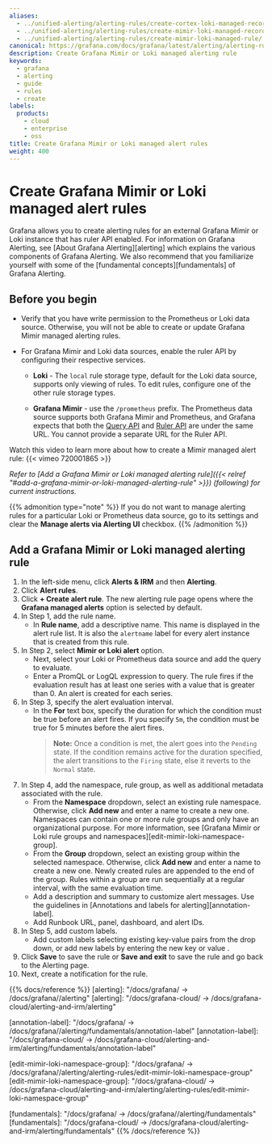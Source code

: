 ```yaml
---
aliases:
  - ../unified-alerting/alerting-rules/create-cortex-loki-managed-recording-rule/
  - ../unified-alerting/alerting-rules/create-mimir-loki-managed-recording-rule/
  - ../unified-alerting/alerting-rules/create-mimir-loki-managed-rule/
canonical: https://grafana.com/docs/grafana/latest/alerting/alerting-rules/create-mimir-loki-managed-rule/
description: Create Grafana Mimir or Loki managed alerting rule
keywords:
  - grafana
  - alerting
  - guide
  - rules
  - create
labels:
  products:
    - cloud
    - enterprise
    - oss
title: Create Grafana Mimir or Loki managed alert rules
weight: 400
---
```


# Create Grafana Mimir or Loki managed alert rules

Grafana allows you to create alerting rules for an external Grafana Mimir or Loki instance that has ruler API enabled. For information on Grafana Alerting, see [About Grafana Alerting][alerting] which explains the various components of Grafana Alerting. We also recommend that you familiarize yourself with some of the [fundamental concepts][fundamentals] of Grafana Alerting.

## Before you begin

- Verify that you have write permission to the Prometheus or Loki data source. Otherwise, you will not be able to create or update Grafana Mimir managed alerting rules.

- For Grafana Mimir and Loki data sources, enable the ruler API by configuring their respective services.

  - **Loki** - The `local` rule storage type, default for the Loki data source, supports only viewing of rules. To edit rules, configure one of the other rule storage types.

  - **Grafana Mimir** - use the `/prometheus` prefix. The Prometheus data source supports both Grafana Mimir and Prometheus, and Grafana expects that both the [Query API](/docs/mimir/latest/operators-guide/reference-http-api/#querier--query-frontend) and [Ruler API](/docs/mimir/latest/operators-guide/reference-http-api/#ruler) are under the same URL. You cannot provide a separate URL for the Ruler API.

Watch this video to learn more about how to create a Mimir managed alert rule: {{< vimeo 720001865 >}}

_Refer to [Add a Grafana Mimir or Loki managed alerting rule]({{< relref "#add-a-grafana-mimir-or-loki-managed-alerting-rule" >}}) (following) for current instructions._

{{% admonition type="note" %}}
If you do not want to manage alerting rules for a particular Loki or Prometheus data source, go to its settings and clear the **Manage alerts via Alerting UI** checkbox.
{{% /admonition %}}

## Add a Grafana Mimir or Loki managed alerting rule

1. In the left-side menu, click **Alerts & IRM** and then **Alerting**.
1. Click **Alert rules**.
1. Click **+ Create alert rule**. The new alerting rule page opens where the **Grafana managed alerts** option is selected by default.
1. In Step 1, add the rule name.
   - In **Rule name**, add a descriptive name. This name is displayed in the alert rule list. It is also the `alertname` label for every alert instance that is created from this rule.
1. In Step 2, select **Mimir or Loki alert** option.
   - Next, select your Loki or Prometheus data source and add the query to evaluate.
   - Enter a PromQL or LogQL expression to query. The rule fires if the evaluation result has at least one series with a value that is greater than 0. An alert is created for each series.
1. In Step 3, specify the alert evaluation interval.
   - In the **For** text box, specify the duration for which the condition must be true before an alert fires. If you specify `5m`, the condition must be true for 5 minutes before the alert fires.
     > **Note:** Once a condition is met, the alert goes into the `Pending` state. If the condition remains active for the duration specified, the alert transitions to the `Firing` state, else it reverts to the `Normal` state.
1. In Step 4, add the namespace, rule group, as well as additional metadata associated with the rule.
   - From the **Namespace** dropdown, select an existing rule namespace. Otherwise, click **Add new** and enter a name to create a new one. Namespaces can contain one or more rule groups and only have an organizational purpose. For more information, see [Grafana Mimir or Loki rule groups and namespaces][edit-mimir-loki-namespace-group].
   - From the **Group** dropdown, select an existing group within the selected namespace. Otherwise, click **Add new** and enter a name to create a new one. Newly created rules are appended to the end of the group. Rules within a group are run sequentially at a regular interval, with the same evaluation time.
   - Add a description and summary to customize alert messages. Use the guidelines in [Annotations and labels for alerting][annotation-label].
   - Add Runbook URL, panel, dashboard, and alert IDs.
1. In Step 5, add custom labels.
   - Add custom labels selecting existing key-value pairs from the drop down, or add new labels by entering the new key or value .
1. Click **Save** to save the rule or **Save and exit** to save the rule and go back to the Alerting page.
1. Next, create a notification for the rule.

{{% docs/reference %}}
[alerting]: "/docs/grafana/ -> /docs/grafana/<GRAFANA VERSION>/alerting"
[alerting]: "/docs/grafana-cloud/ -> /docs/grafana-cloud/alerting-and-irm/alerting"

[annotation-label]: "/docs/grafana/ -> /docs/grafana/<GRAFANA VERSION>/alerting/fundamentals/annotation-label"
[annotation-label]: "/docs/grafana-cloud/ -> /docs/grafana-cloud/alerting-and-irm/alerting/fundamentals/annotation-label"

[edit-mimir-loki-namespace-group]: "/docs/grafana/ -> /docs/grafana/<GRAFANA VERSION>/alerting/alerting-rules/edit-mimir-loki-namespace-group"
[edit-mimir-loki-namespace-group]: "/docs/grafana-cloud/ -> /docs/grafana-cloud/alerting-and-irm/alerting/alerting-rules/edit-mimir-loki-namespace-group"

[fundamentals]: "/docs/grafana/ -> /docs/grafana/<GRAFANA VERSION>/alerting/fundamentals"
[fundamentals]: "/docs/grafana-cloud/ -> /docs/grafana-cloud/alerting-and-irm/alerting/fundamentals"
{{% /docs/reference %}}
